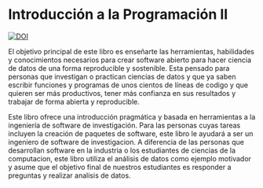 # Introducción a la Programación II

[![DOI](https://zenodo.org/badge/DOI/10.5281/zenodo.14288861.svg)](https://doi.org/10.5281/zenodo.14288861)

El objetivo principal de este libro es enseñarte las herramientas, habilidades y conocimientos necesarios para crear software abierto para hacer ciencia de datos de una forma reproducible y sostenible. Esta pensado para personas que investigan o practican ciencias de datos y que ya saben escribir funciones y programas de unos cientos de líneas de codigo y que quieren ser más productivos, tener más confianza en sus resultados y trabajar de forma abierta y reproducible.

Este libro ofrece una introducción pragmática y basada en herramientas a la ingeniería de software de investigación. Para las personas cuyas tareas incluyen la creación de paquetes de software, este libro le ayudará a ser un ingeniero de software de investigacion. A diferencia de las personas que desarrollan software en la industria o los estudiantes de ciencias de la computacion, este libro utiliza el análisis de datos como ejemplo motivador y asume que el objetivo final de nuestros estudiantes es responder a preguntas y realizar analisis de datos.
